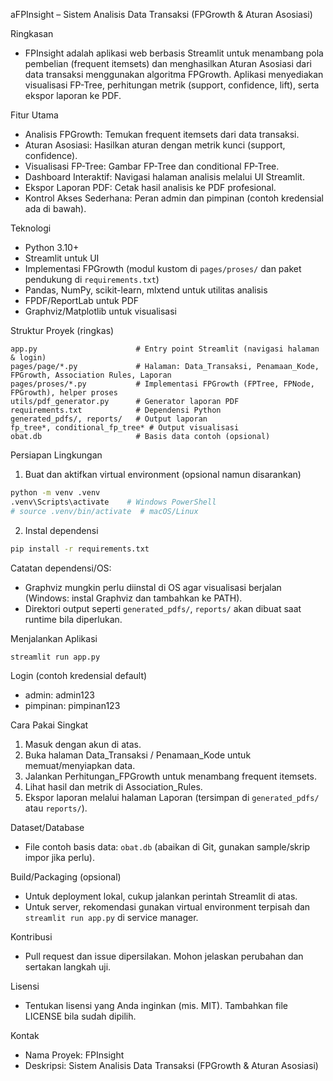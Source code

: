 aFPInsight – Sistem Analisis Data Transaksi (FPGrowth & Aturan Asosiasi)

Ringkasan
- FPInsight adalah aplikasi web berbasis Streamlit untuk menambang pola pembelian (frequent itemsets) dan menghasilkan Aturan Asosiasi dari data transaksi menggunakan algoritma FPGrowth. Aplikasi menyediakan visualisasi FP-Tree, perhitungan metrik (support, confidence, lift), serta ekspor laporan ke PDF.

Fitur Utama
- Analisis FPGrowth: Temukan frequent itemsets dari data transaksi.
- Aturan Asosiasi: Hasilkan aturan dengan metrik kunci (support, confidence).
- Visualisasi FP-Tree: Gambar FP-Tree dan conditional FP-Tree.
- Dashboard Interaktif: Navigasi halaman analisis melalui UI Streamlit.
- Ekspor Laporan PDF: Cetak hasil analisis ke PDF profesional.
- Kontrol Akses Sederhana: Peran admin dan pimpinan (contoh kredensial ada di bawah).

Teknologi
- Python 3.10+
- Streamlit untuk UI
- Implementasi FPGrowth (modul kustom di `pages/proses/` dan paket pendukung di `requirements.txt`)
- Pandas, NumPy, scikit-learn, mlxtend untuk utilitas analisis
- FPDF/ReportLab untuk PDF
- Graphviz/Matplotlib untuk visualisasi

Struktur Proyek (ringkas)
```
app.py                      # Entry point Streamlit (navigasi halaman & login)
pages/page/*.py             # Halaman: Data_Transaksi, Penamaan_Kode, FPGrowth, Association Rules, Laporan
pages/proses/*.py           # Implementasi FPGrowth (FPTree, FPNode, FPGrowth), helper proses
utils/pdf_generator.py      # Generator laporan PDF
requirements.txt            # Dependensi Python
generated_pdfs/, reports/   # Output laporan
fp_tree*, conditional_fp_tree* # Output visualisasi
obat.db                     # Basis data contoh (opsional)
```

Persiapan Lingkungan
1) Buat dan aktifkan virtual environment (opsional namun disarankan)
```bash
python -m venv .venv
.venv\Scripts\activate    # Windows PowerShell
# source .venv/bin/activate  # macOS/Linux
```

2) Instal dependensi
```bash
pip install -r requirements.txt
```

Catatan dependensi/OS:
- Graphviz mungkin perlu diinstal di OS agar visualisasi berjalan (Windows: instal Graphviz dan tambahkan ke PATH).
- Direktori output seperti `generated_pdfs/`, `reports/` akan dibuat saat runtime bila diperlukan.

Menjalankan Aplikasi
```bash
streamlit run app.py
```

Login (contoh kredensial default)
- admin: admin123
- pimpinan: pimpinan123

Cara Pakai Singkat
1) Masuk dengan akun di atas.
2) Buka halaman Data_Transaksi / Penamaan_Kode untuk memuat/menyiapkan data.
3) Jalankan Perhitungan_FPGrowth untuk menambang frequent itemsets.
4) Lihat hasil dan metrik di Association_Rules.
5) Ekspor laporan melalui halaman Laporan (tersimpan di `generated_pdfs/` atau `reports/`).

Dataset/Database
- File contoh basis data: `obat.db` (abaikan di Git, gunakan sample/skrip impor jika perlu).

Build/Packaging (opsional)
- Untuk deployment lokal, cukup jalankan perintah Streamlit di atas.
- Untuk server, rekomendasi gunakan virtual environment terpisah dan `streamlit run app.py` di service manager.

Kontribusi
- Pull request dan issue dipersilakan. Mohon jelaskan perubahan dan sertakan langkah uji.

Lisensi
- Tentukan lisensi yang Anda inginkan (mis. MIT). Tambahkan file LICENSE bila sudah dipilih.

Kontak
- Nama Proyek: FPInsight
- Deskripsi: Sistem Analisis Data Transaksi (FPGrowth & Aturan Asosiasi)

